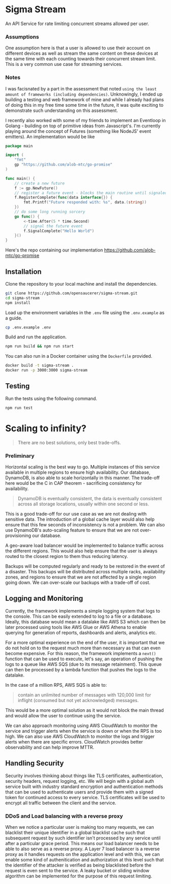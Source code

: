 # Sigma Stream

An API Service for rate limiting concurrent streams allowed per user.

### Assumptions

One assumption here is that a user is allowed to use their account on different devices as well as stream the same content on these devices at the same time with each counting towards their concurrent stream limit. This is a very common use case for streaming services.

### Notes

I was facisnated by a part in the assessment that noted `using the least amount of frameworks (including dependencies)`. Unknowingly, I ended up building a testing and web framework of mine and while I already had plans of doing this in my free time some time in the future, it was quite exciting to demonstrate such understanding on this assessment.

I recently also worked with some of my friends to implement an Eventloop in Golang - building on top of primitive ideas from Javascript's. I'm currently playing around the concept of Futures (something like NodeJS' event emitters). An implementation would be like

```go
package main

import (
    "fmt"
    gp "https://github.com/alob-mtc/go-promise"
)

func main() {
    // create a new future
    f := gp.NewFuture()
    // register a future event - blocks the main routine until signaled
    f.RegisterComplete(func(data interface{}) {
        fmt.Printf("Future responded with: %s", data.(string))
    })
    // do some long running sorcery
    go func() {
        <-time.After(5 * time.Second)
        // signal the future event
        f.SignalComplete("Hello World")
    }()
}

```

Here's the repo containing our implementation https://github.com/alob-mtc/go-promise

## Installation

Clone the repository to your local machine and install the dependencies.

```bash
git clone https://github.com/opensaucerer/sigma-stream.git
cd sigma-stream
npm install
```

Load up the environment variables in the `.env` file using the `.env.example` as a guide.

```bash
cp .env.example .env
```

Build and run the application.

```bash
npm run build && npm run start
```

You can also run in a Docker container using the `Dockerfile` provided.

```bash
docker build -t sigma-stream .
docker run -p 3000:3000 sigma-stream
```

## Testing

Run the tests using the following command.

```bash
npm run test
```

# Scaling to infinity?

> There are no best solutions, only best trade-offs.

### Preliminary

Horizontal scaling is the best way to go. Multiple instances of this service available in multiple regions to ensure high availability. Our database, DynamoDB, is also able to scale horizontally in this manner. The trade-off here would be the C in CAP theorem - sacrificing consistency for availability.

> DynamoDB is eventually consistent, the data is eventually consistent across all storage locations, usually within one second or less.

This is a good trade-off for our use case as we are not dealing with sensitive data. The introduction of a global cache layer would also help ensure that this few seconds of inconsistency is not a problem. We can also use DynamoDB's auto-scaling feature to ensure that we are not over-provisioning our database.

A geo-aware load balancer would be implemented to balance traffic across the different regions. This would also help ensure that the user is always routed to the closest region to them thus reducing latency.

Backups will be computed regularly and ready to be restored in the event of a disaster. This backups will be distributed across multiple racks, availability zones, and regions to ensure that we are not affected by a single region going down. We can over-scale our backups with a trade-off of cost.

## Logging and Monitoring

Currently, the framework implements a simple logging system that logs to the console. This can be easily extended to log to a file or a database. Ideally, this database would mean a datalake like AWS S3 which can then be later processed using tools like AWS Glue or AWS Athena to enable querying for generation of reports, dashboards and alerts, analytics etc.

For a more optimal experience on the end of the user, it is important that we do not hold on to the request much more than necessary as that can even become expensive. For this reason, the framework implements a `next()` function that can be used to execute, let's say, an operation of pushing the logs to a queue like AWS SQS (due to its message retainment). This queue can then be processed by a lambda function that pushes the logs to the datalake.

In the case of a million RPS, AWS SQS is able to:

> contain an unlimited number of messages with 120,000 limit for inflight (consumed but not yet acknowledged) messages.

This would be a more optimal solution as it would not block the main thread and would allow the user to continue using the service.

We can also approach monitoring using AWS CloudWatch to monitor the service and trigger alerts when the service is down or when the RPS is too high. We can also use AWS CloudWatch to monitor the logs and trigger alerts when there are specific errors. CloudWatch provides better observability and can help improve MTTR.

## Handling Security

Security involves thinking about things like TLS certificates, authentication, security headers, request logging, etc. We will begin with a global auth service built with industry standard encryption and authentication methods that can be used to authenticate users and provide them with a signed token for continued access to every service. TLS certificates will be used to encrypt all traffic between the client and the service.

### DDoS and Load balancing with a reverse proxy

When we notice a particular user is making too many requests, we can blacklist their unique identifier in a global blacklist cache such that subsequent request by such identifier isn't processed by any service until after a particular grace period. This means our load balancer needs to be able to also serve as a reverse proxy. A Layer 7 load balancer is a reverse proxy as it handles requests on the application level and with this, we can enable some kind of authenitication and authorization at this level such that the identifier of the attacker is verified as being blacklisted before the request is even sent to the service. A leaky bucket or sliding window algorithm can be implemented for the purpose of this request limiting.
